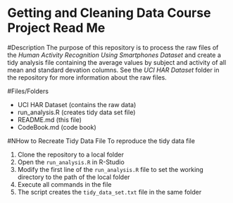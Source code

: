 Getting and Cleaning Data Course Project Read Me
======================

#Description
The purpose of this repository is to process the raw files of the *Human Activity Recognition Using Smartphones Dataset* and create a tidy analysis file containing the average values by subject and activity of all mean and standard devation columns. See the *UCI HAR Dataset* folder in the repository for more information about the raw files.

#Files/Folders
* UCI HAR Dataset (contains the raw data)
* run_analysis.R (creates tidy data set file)
* README.md (this file)
* CodeBook.md (code book)

#NHow to Recreate Tidy Data File
To reproduce the tidy data file
1. Clone the repository to a local folder
2. Open the `run_analysis.R` in R-Studio
3. Modify the first line of the `run_analysis.R` file to set the working directory to the path of the local folder
4. Execute all commands in the file
5. The script creates the `tidy_data_set.txt` file in the same folder



